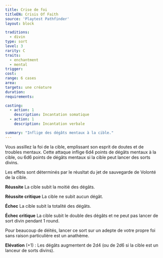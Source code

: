 ```yaml
---
title: Crise de foi
titleEN: Crisis Of Faith
source: 'Playtest Pathfinder'
layout: block

traditions:
  - divin
type: sort
level: 3
rarity: C
traits:
  - enchantment
  - mental
trigger: 
cost: 
range: 6 cases
area: 
targets: une créature
duration: 
requirements: 

casting:
  - action: 1
    description: Incantation somatique
  - action: 1
    description: Incantation verbale

summary: "Inflige des dégâts mentaux à la cible."
---
```

Vous assillez la foi de la cible, emplissant son esprit de doutes et de troubles mentaux. Cette attaque inflige 6d4 points de dégâts mentaux à la cible, ou 6d6 points de dégâts mentaux si la cible peut lancer des sorts divins.

Les effets sont déterminés par le réusltat du jet de sauvegarde de Volonté de la cible.

**Réussite** La cible subit la moitié des dégâts.

**Réussite critique** La cible ne subit aucun dégât.

**Échec** La cible subit la totalité des dégâts.

**Échec critique** La cible subit le double des dégâts et ne peut pas lancer de sort divin pendant 1 round.

Pour beaucoup de déités, lancer ce sort sur un adepte de votre propre foi sans raison particulière est un anathème.

**Elévation** (+1) : Les dégâts augmentent de 2d4 (ou de 2d6 si la cible est un lanceur de sorts divins).
